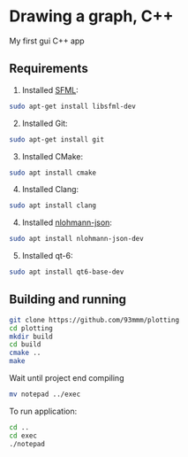 # Drawing a graph, C++

My first gui C++ app

## Requirements

1. Installed [SFML](https://github.com/SFML/SFML):
```bash
sudo apt-get install libsfml-dev
```
2. Installed Git:
```bash
sudo apt-get install git
```
3. Installed CMake:
```bash
sudo apt install cmake
```
4. Installed Clang:
```bash
sudo apt install clang
```
4. Installed [nlohmann-json](https://github.com/nlohmann/json):
```bash
sudo apt install nlohmann-json-dev
```
5. Installed qt-6:
```bash
sudo apt install qt6-base-dev
```

## Building and running

```bash
git clone https://github.com/93mmm/plotting
cd plotting
mkdir build
cd build
cmake ..
make
```
Wait until project end compiling
```bash
mv notepad ../exec
```

To run application:
```bash
cd ..
cd exec
./notepad
```
